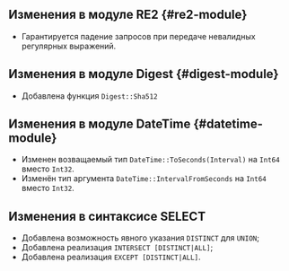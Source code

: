 ## Изменения в модуле RE2 {#re2-module}

* Гарантируется падение запросов при передаче невалидных регулярных выражений.

## Изменения в модуле Digest {#digest-module}

* Добавлена функция `Digest::Sha512`

## Изменения в модуле DateTime {#datetime-module}

* Изменен возващаемый тип `DateTime::ToSeconds(Interval)` на `Int64` вместо `Int32`.
* Изменён тип аргумента `DateTime::IntervalFromSeconds` на `Int64` вместо `Int32`.

## Изменения в синтаксисе SELECT

* Добавлена возможность явного указания `DISTINCT` для `UNION`;
* Добавлена реализация `INTERSECT [DISTINCT|ALL]`;
* Добавлена реализация `EXCEPT [DISTINCT|ALL]`.
